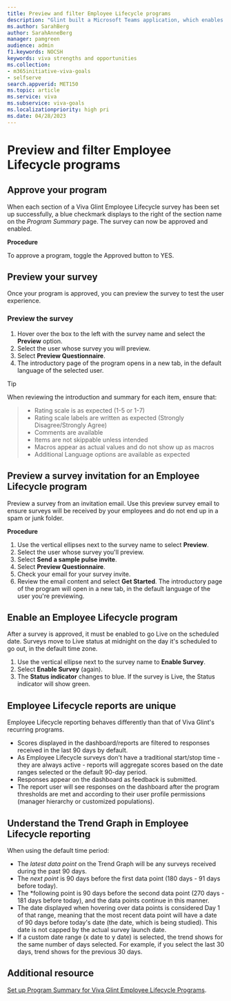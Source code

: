 ```yaml
---
title: Preview and filter Employee Lifecycle programs 
description: "Glint built a Microsoft Teams application, which enables employees to receive and reply to survey notifications directly from Teams."
ms.author: SarahBerg
author: SarahAnneBerg
manager: pamgreen
audience: admin
f1.keywords: NOCSH
keywords: viva strengths and opportunities
ms.collection:  
- m365initiative-viva-goals
- selfserve 
search.appverid: MET150 
ms.topic: article
ms.service: viva
ms.subservice: viva-goals
ms.localizationpriority: high pri
ms.date: 04/28/2023
---
```


# Preview and filter Employee Lifecycle programs 

## Approve your program 

When each section of a Viva Glint Employee Lifecycle survey has been set up successfully, a blue checkmark displays to the right of the section name on the *Program Summary* page. The survey can now be approved and enabled. 

**Procedure** 

To approve a program, toggle the Approved button to YES. 

## Preview your survey  

Once your program is approved, you can preview the survey to test the user experience. 

### Preview the survey 

1. Hover over the box to the left with the survey name and select the **Preview** option. 
2. Select the user whose survey you will preview.  
3. Select **Preview Questionnaire**. 
4. The introductory page of the program opens in a new tab, in the default language of the selected user.  

>[!TIP]
> When reviewing the introduction and summary for each item, ensure that:
 
> - Rating scale is as expected (1-5 or 1-7) 
> - Rating scale labels are written as expected (Strongly Disagree/Strongly Agree)
> - Comments are available 
> - Items are not skippable unless intended 
> - Macros appear as actual values and do not show up as macros 
> - Additional Language options are available as expected 

## Preview a survey invitation for an Employee Lifecycle program 

Preview a survey from an invitation email. Use this preview survey email to ensure surveys will be received by your employees and do not end up in a spam or junk folder. 

**Procedure** 

1. Use the vertical ellipses next to the survey name to select **Preview**. 
2. Select the user whose survey you'll preview.  
3. Select **Send a sample pulse invite**.  
4. Select **Preview Questionnaire**. 
5. Check your email for your survey invite. 
6. Review the email content and select **Get Started**. The introductory page of the program will open in a new tab, in the default language of the user you're previewing. 

## Enable an Employee Lifecycle program 

After a survey is approved, it must be enabled to go Live on the scheduled date. Surveys move to Live status at midnight on the day it's scheduled to go out, in the default time zone. 

1. Use the vertical ellipse next to the survey name to **Enable Survey**. 
2. Select **Enable Survey** (again).  
3. The **Status indicator** changes to blue. If the survey is Live, the Status indicator will show green. 

## Employee Lifecycle reports are unique 

Employee Lifecycle reporting behaves differently than that of Viva Glint's recurring programs. 

- Scores displayed in the dashboard/reports are filtered to responses received in the last 90 days by default. 
- As Employee Lifecycle surveys don't have a traditional start/stop time - they are always active - reports will aggregate scores based on the date ranges selected or the default 90-day period.  
- Responses appear on the dashboard as feedback is submitted. 
- The report user will see responses on the dashboard after the program thresholds are met and according to their user profile permissions (manager hierarchy or customized populations). 

## Understand the Trend Graph in Employee Lifecycle reporting 

When using the default time period: 

- The *latest data point* on the Trend Graph will be any surveys received during the past 90 days. 
- The *next point* is 90 days before the first data point (180 days - 91 days before today). 
- The *following point is 90 days before the second data point (270 days - 181 days before today), and the data points continue in this manner.  
- The date displayed when hovering over data points is considered Day 1 of that range, meaning that the most recent data point will have a date of 90 days before today's date (the date, which is being studied). This date is not capped by the actual survey launch date. 
- If a custom date range (x date to y date) is selected, the trend shows for the same number of days selected. For example, if you select the last 30 days, trend shows for the previous 30 days. 

## Additional resource

[Set up Program Summary for Viva Glint Employee Lifecycle Programs](https://www.microsoft.com/).
 







